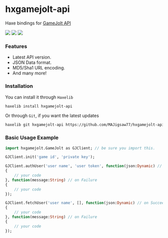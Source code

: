 # hxgamejolt-api

Haxe bindings for [GameJolt API](https://gamejolt.com/game-api)

![](https://img.shields.io/github/repo-size/MAJigsaw77/hxgamejolt) ![](https://badgen.net/github/open-issues/MAJigsaw77/hxgamejolt) ![](https://badgen.net/badge/license/MIT/green)

### Features
* Latest API version.
* JSON Data format.
* MD5/Sha1 URL encoding.
* And many more!

### Installation

You can install it through `Haxelib`
```bash
haxelib install hxgamejolt-api
```
Or through `Git`, if you want the latest updates
```bash
haxelib git hxgamejolt-api https://github.com/MAJigsaw77/hxgamejolt-api.git
```

### Basic Usage Example

```haxe
import hxgamejolt.GameJolt as GJClient; // be sure you import this.

GJClient.init('game id', 'private key');

GJClient.authUser('user name', 'user token', function(json:Dynamic) // on Succeed
{
	// your code
}, function(message:String) // on Failure
{
	// your code
});

GJClient.fetchUser('user name', [], function(json:Dynamic) // on Succeed
{
	// your code
}, function(message:String) // on Failure
{
	// your code
});
```
